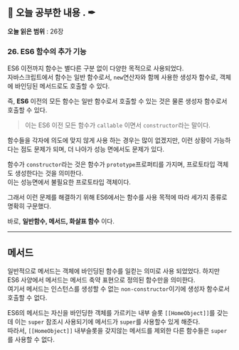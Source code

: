 ## 📕 오늘 공부한 내용 . ✒

**오늘 읽은 범위** : 26장

### 26. ES6 함수의 추가 기능

ES6 이전까지 함수는 별다른 구분 없이 다양한 목적으로 사용되었다.<br>
자바스크립트에서 함수는 일반 함수로서, `new`연산자와 함께 사용한 생성자 함수로, 객체에 바인딩된 메서드로도 호출할 수 있다.

즉, **ES6** 이전의 모든 함수는 일반 함수로서 호출할 수 있는 것은 물론 생성자 함수로서 호출할 수 있다.

> 이는 ES6 이전 모든 함수가 `callable` 이면서 `constructor`라는 말이다.

함수들을 각자에 의도에 맞지 않게 사용 하는 경우는 많이 없겠지만, 이런 상황이 가능하다는 점도 문제가 되며, 더 나아가 성능 면에서도 문제가 있다.

함수가 `constructor`라는 것은 함수가 `prototype`프로퍼티를 가지며, 프로토타입 객체도 생성한다는 것을 의미한다.<br>
이는 성능면에서 불필요한 프로토타입 객체이다.

그래서 이런 문제를 해결하기 위해 ES6에서는 함수를 사용 목적에 따라 세가지 종류로 명확히 구문했다.

바로, **일반함수, 메서드, 화살표 함수** 이다.

---

## 메서드

일반적으로 메서드는 객체에 바인딩된 함수를 일컫는 의미로 사용 되었었다. 하지만 ES6 사양에서 메서드는 메서드 축약 표현으로 정의된 함수만을 의미한다.<br>
여기서 메서드는 인스턴스를 생성할 수 없는 `non-constructor`이기에 생성자 함수로서 호출할 수 없다.

ES6의 메서드는 자신을 바인딩한 객체를 가르키는 내부 슬롯 `[[HomeObject]]`를 갖는데 이는 `super` 참조시 사용되기에 메서드가 `super`를 사용할수 있게 해준다.<br>
따라서, `[[HomeObject]]` 내부슬롯을 갖지않는 메서드를 제외한 다른 함수들은 `super`를 사용할 수 없다.
